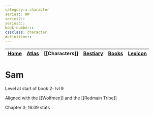 ```yaml
---
category:: character
series:: WW
series2::
series3::
book-number::
cssclass: character
definition::
---
```



|  [Home](obsidian://open?file=CAL-Wiki&file=Home) | [Atlas](obsidian://open?file=CAL-Wiki&file=Atlas%2FAtlas) | [[Characters]] | [Bestiary](obsidian://open?file=CAL-Wiki&file=Bestiary%2FBestiary) | [Books](obsidian://open?file=CAL-Wiki&file=Books%2FBooks)| [Lexicon](obsidian://open?file=CAL-Wiki&file=Lexicon%2FLexicon) | 
| -------- | -------|------- | ------------ | --------- | ----------- |
# Sam

Level at start of book 2- lvl 9

Aligned with the [[Wolfmen]] and the [[Redmain Tribe]] 

Chapter 3; 16:09 stats